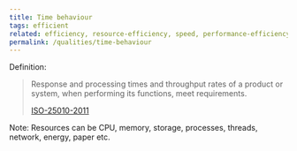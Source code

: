 ```yaml
---
title: Time behaviour
tags: efficient
related: efficiency, resource-efficiency, speed, performance-efficiency 
permalink: /qualities/time-behaviour
---
```


Definition: 

>Response and processing times and throughput rates of a product or system, when performing its functions, meet requirements.
>
>[ISO-25010-2011](/references/#iso-25050-2011)


Note: Resources can be CPU, memory, storage, processes, threads, network, energy, paper etc. 
